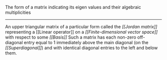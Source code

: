 The form of a matrix 
	indicating its eigen values
		and their algebraic multiplicities
***

An upper triangular matrix 
	of a particular form 
		called the *[[Jordan matrix]]* 
			representing a [[Linear operator]]
				on a *[[Finite-dimensional vector space]]*
					with respect to some *[[Basis]]*
Such a matrix has each non-zero off-diagonal entry equal to $1$ 
	immediately above the main diagonal (on the *[[Superdiagonal]]*)
		and with identical diagonal entries to the left and below them.